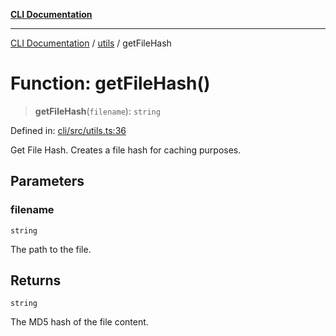 [**CLI Documentation**](../../README.md)

***

[CLI Documentation](../../README.md) / [utils](../README.md) / getFileHash

# Function: getFileHash()

> **getFileHash**(`filename`): `string`

Defined in: [cli/src/utils.ts:36](https://github.com/stonemjs/cli/blob/a8ddb59abbd77ddb2870c689c0c7e80297d24c5a/src/utils.ts#L36)

Get File Hash.
Creates a file hash for caching purposes.

## Parameters

### filename

`string`

The path to the file.

## Returns

`string`

The MD5 hash of the file content.
